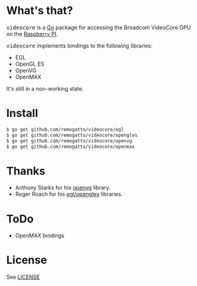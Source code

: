 # What's that?

<tt>videocore</tt> is a [Go](http://golang.org) package for accessing
the Broadcom VideoCore GPU on the [Raspberry
PI](http://www.raspberrypi.org).

<tt>videocore</tt> implements bindings to the following libraries:

* EGL
* OpenGL ES
* OpenVG
* OpenMAX

It's still in a non-working state.

# Install

~~~bash
$ go get github.com/remogatto/videocore/egl
$ go get github.com/remogatto/videocore/opengles
$ go get github.com/remogatto/videocore/openvg
$ go get github.com/remogatto/videocore/openmax
~~~

# Thanks

* Anthony Starks for his [openvg](https://github.com/ajstarks/openvg) library.
* Roger Roach for his [egl/opengles](https://github.com/mortdeus/egles) libraries.

# ToDo

* OpenMAX bindings

# License

See [LICENSE](videocore/LICENSE)
